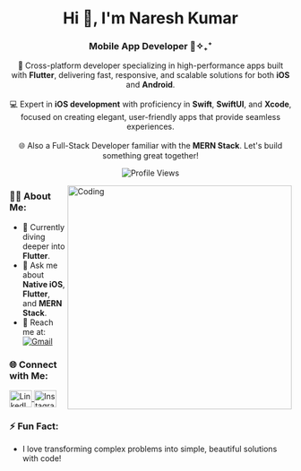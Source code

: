 <h1 align="center">Hi 👋, I'm Naresh Kumar</h1>

<h3 align="center">Mobile App Developer 📲✧₊⁺</h3>

<p align="center">
  🚀 Cross-platform developer specializing in high-performance apps built with <strong>Flutter</strong>, delivering fast, responsive, and scalable solutions for both <strong>iOS</strong> and <strong>Android</strong>. <br><br>
  💻 Expert in <strong>iOS development</strong> with proficiency in <strong>Swift</strong>, <strong>SwiftUI</strong>, and <strong>Xcode</strong>, focused on creating elegant, user-friendly apps that provide seamless experiences. <br><br>
  🌐 Also a Full-Stack Developer familiar with the <strong>MERN Stack</strong>. Let's build something great together!
</p>

<p align="center">
  <img src="https://komarev.com/ghpvc/?username=nareshptt&label=Profile%20views&color=0e75b6&style=flat" alt="Profile Views" /> 
</p>

<img align="right" alt="Coding" width="400" src="https://physicsgurukul.files.wordpress.com/2019/02/character-1.gif" />

### 👨‍💻 About Me:
- 🌱 Currently diving deeper into **Flutter**.
- 💬 Ask me about **Native iOS**, **Flutter**, and **MERN Stack**.
- 📧 Reach me at: <a href="mailto:knaresh7363@gmail.com"><img src="https://img.shields.io/badge/-Gmail-D14836?style=for-the-badge&logo=gmail&logoColor=white" alt="Gmail" /></a>

### 🌐 Connect with Me:
<p align="left">
  <a href="https://linkedin.com/in/nareshptt" target="_blank">
    <img align="center" src="https://raw.githubusercontent.com/rahuldkjain/github-profile-readme-generator/master/src/images/icons/Social/linked-in-alt.svg" alt="LinkedIn" height="30" width="40" />
  </a>
  <a href="https://instagram.com/nareshptt" target="_blank">
    <img align="center" src="https://raw.githubusercontent.com/rahuldkjain/github-profile-readme-generator/master/src/images/icons/Social/instagram.svg" alt="Instagram" height="30" width="40" />
  </a>
</p>

### ⚡ Fun Fact:
- I love transforming complex problems into simple, beautiful solutions with code!
